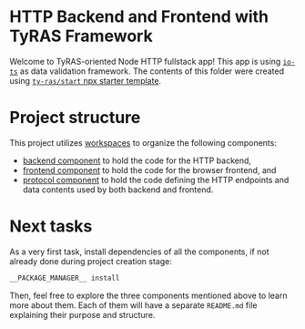 # HTTP Backend and Frontend with TyRAS Framework

Welcome to TyRAS-oriented Node HTTP fullstack app!
This app is using [`io-ts`](https://github.com/gcanti/io-ts) as data validation framework.
The contents of this folder were created using [`ty-ras/start` npx starter template](https://github.com/ty-ras/meta/tree/main/start).

# Project structure

This project utilizes [workspaces](https://docs.npmjs.com/cli/v9/using-npm/workspaces) to organize the following components:
- [backend component](./components/backend) to hold the code for the HTTP backend,
- [frontend component](./components/frontend) to hold the code for the browser frontend, and
- [protocol component](./components/protocol) to hold the code defining the HTTP endpoints and data contents used by both backend and frontend.

# Next tasks

As a very first task, install dependencies of all the components, if not already done during project creation stage:
```sh
__PACKAGE_MANAGER__ install
```

Then, feel free to explore the three components mentioned above to learn more about them.
Each of them will have a separate `README.md` file explaining their purpose and structure.
